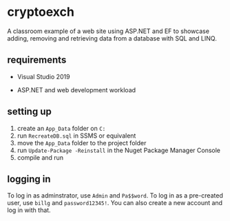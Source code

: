 # cryptoexch

A classroom example of a web site using ASP.NET and EF to showcase adding, removing and retrieving data from a database with SQL and LINQ.

## requirements
- Visual Studio 2019
+ ASP.NET and web development workload

## setting up
1. create an `App_Data` folder on `C:`
2. run `RecreateDB.sql` in SSMS or equivalent
3. move the `App_Data` folder to the project folder
4. run `Update-Package -Reinstall` in the Nuget Package Manager Console
5. compile and run

## logging in
To log in as adminstrator, use `Admin` and `Pa$$word`. To log in as a pre-created user, use `billg` and `password12345!`. You can also create a new account and log in with that.
